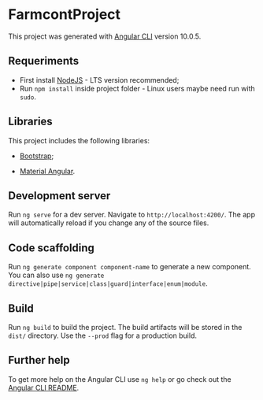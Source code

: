 # FarmcontProject

This project was generated with [Angular CLI](https://github.com/angular/angular-cli) version 10.0.5.

## Requeriments

- First install [NodeJS](https://nodejs.org/en/) - LTS version recommended;
- Run `npm install` inside project folder - Linux users maybe need run with `sudo`.

## Libraries

This project includes the following libraries:

- [Bootstrap](https://ng-bootstrap.github.io/#/home);

- [Material Angular](https://material.angular.io/).


## Development server

Run `ng serve` for a dev server. Navigate to `http://localhost:4200/`. The app will automatically reload if you change any of the source files.

## Code scaffolding

Run `ng generate component component-name` to generate a new component. You can also use `ng generate directive|pipe|service|class|guard|interface|enum|module`.

## Build

Run `ng build` to build the project. The build artifacts will be stored in the `dist/` directory. Use the `--prod` flag for a production build.

## Further help

To get more help on the Angular CLI use `ng help` or go check out the [Angular CLI README](https://github.com/angular/angular-cli/blob/master/README.md).
